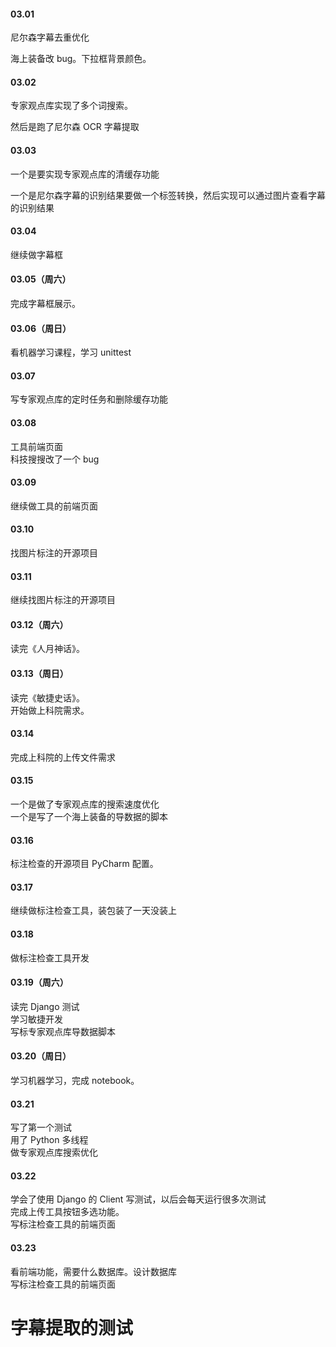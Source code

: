 

#### 03.01   

尼尔森字幕去重优化   

海上装备改 bug。下拉框背景颜色。    


#### 03.02    

专家观点库实现了多个词搜索。    

然后是跑了尼尔森 OCR 字幕提取    



#### 03.03   

一个是要实现专家观点库的清缓存功能   

一个是尼尔森字幕的识别结果要做一个标签转换，然后实现可以通过图片查看字幕的识别结果   


#### 03.04    

继续做字幕框    


#### 03.05（周六）   

完成字幕框展示。   


#### 03.06（周日）   

看机器学习课程，学习 unittest   


#### 03.07  

写专家观点库的定时任务和删除缓存功能   


#### 03.08   

工具前端页面  
科技搜搜改了一个 bug   


#### 03.09   

继续做工具的前端页面    


#### 03.10   

找图片标注的开源项目     


#### 03.11   

继续找图片标注的开源项目     


#### 03.12（周六）  

读完《人月神话》。   


#### 03.13（周日）   

读完《敏捷史话》。   
开始做上科院需求。   


#### 03.14   

完成上科院的上传文件需求   


#### 03.15   

一个是做了专家观点库的搜索速度优化   
一个是写了一个海上装备的导数据的脚本    


#### 03.16   

标注检查的开源项目 PyCharm 配置。   


#### 03.17   

继续做标注检查工具，装包装了一天没装上   


#### 03.18   

做标注检查工具开发      


#### 03.19（周六）   

读完 Django 测试   
学习敏捷开发   
写标专家观点库导数据脚本     


#### 03.20（周日）   

学习机器学习，完成 notebook。       


#### 03.21   

写了第一个测试    
用了 Python 多线程     
做专家观点库搜索优化   


#### 03.22   

学会了使用 Django 的 Client 写测试，以后会每天运行很多次测试   
完成上传工具按钮多选功能。   
写标注检查工具的前端页面   


#### 03.23   

看前端功能，需要什么数据库。设计数据库    
写标注检查工具的前端页面   




# 字幕提取的测试






